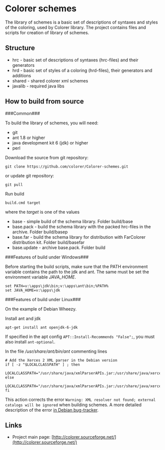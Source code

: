 ﻿Colorer schemes
========================
The library of schemes is a basic set of descriptions of syntaxes and styles of the coloring, used by Colorer library.
The project contains files and scripts for creation of library of schemes.

Structure
------------------------

  * hrc - basic set of descriptions of syntaxes (hrc-files) and their generators
  * hrd - basic set of styles of a coloring (hrd-files), their generators and additions
  * shared - shared colorer xml schemes
  * javalib - required java libs
  
How to build from source
------------------------

###Common###

To build the library of schemes, you will need:

  * git
  * ant 1.8 or higher
  * java development kit 6 (jdk) or higher
  * perl

Download the source from git repository:

    git clone https://github.com/colorer/Colorer-schemes.git

or update git repository:

    git pull

Run build

    build.cmd target

where the *target* is one of the values

  * base        - simple build of the schema library. Folder build/base
  * base.pack   - build the schema library with the packed hrc-files in the archive. Folder build/basep
  * base.far    - build the schema library for distribution with FarColorer distribution kit. Folder build/basefar
  * base.update - archive base.pack. Folder build

###Features of build under Windows###

Before starting the build scripts, make sure that the PATH environment variable contains the path to the jdk and ant.
The same must be set the environment variable *JAVA_HOME*.

    set PATH=v:\apps\jdk\bin;v:\apps\ant\bin;%PATH%
    set JAVA_HOME=v:\apps\jdk

###Features of build under Linux###

On the example of Debian Wheezy.

Install ant and jdk

    apt-get install ant openjdk-6-jdk

If specified in the apt config `APT::Install-Recommends "False";`, you must also install `ant-optional`.

In the file */usr/share/ant/bin/ant* commenting lines

    # Add the Xerces 2 XML parser in the Debian version
    if [ -z "$LOCALCLASSPATH" ] ; then
      LOCALCLASSPATH="/usr/share/java/xmlParserAPIs.jar:/usr/share/java/xercesImpl.jar"
    else
      LOCALCLASSPATH="/usr/share/java/xmlParserAPIs.jar:/usr/share/java/xercesImpl.jar:$LOCALCLASSPATH"
    fi

This action corrects the error `Warning: XML resolver not found; external catalogs will be ignored`  when building schemes.
A more detailed description of the error [in Debian bug-tracker](http://bugs.debian.org/cgi-bin/bugreport.cgi?bug=552032).

Links
------------------------

* Project main page: [http://colorer.sourceforge.net/](http://colorer.sourceforge.net/)
